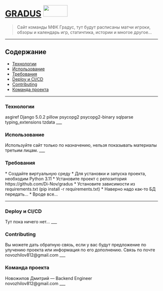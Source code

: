 # [GRADUS](https://vk.com/fc_gradus "ссылка на ВК")  <img src="https://sun9-3.userapi.com/impf/c624018/v624018077/46f54/3S0tFVBwj9o.jpg?size=400x400&quality=96&sign=628b1261f3fad7d732586f99569c5852&type=album" style="object-fit: cover"  width="80" height="38">

>Сайт команды МФК Градус, тут будут расписаны матчи игроки, обзоры и календарь игр, статичтика, истории и многое другое... 
___
## Содержание
* [Технологии](#teh)
* [Использование](#use)
* [Требования](#t)
* [Deploy и CI/CD](#deploy)
* [Contributing](#contr)
* [Команда проекта](#team)
___
<h3 id="teh">Технологии</h3>
asgiref
Django 5.0.2
pillow
psycopg2
psycopg2-binary
sqlparse
typing_extensions
tzdata
___
<h3 id="use">Использование</h3>
Используйте сайт только по назначению, нельзя показывать материалы третьим лицам.
___
<h3 id="t">Требования</h3>
* Создайте виртуальную среду
* Для установки и запуска проекта, необходим Python 3.11
* Установите проект с репозитория https://github.com/Di-Nov/gradus
* Установите зависимости из requirements.txt (pip install -r requirements.txt)
* Наверно надо как-то БД передать... 
* Вроде все...

___
<h3 id="deploy">Deploy и CI/CD</h3>
Тут пока ничего нет...
___
<h3 id="contr">Contributing</h3>
Вы можете дать обратную связь, если у вас будут предложение по улучению проекта или информация по его дополнению.
Связь по почте novozhilov812@gmail.com
___
<h3 id="team">Команда проекта</h3>
Новожилов Дмитрий — Backend Engineer <br>
novozhilov812@gmail.com
___